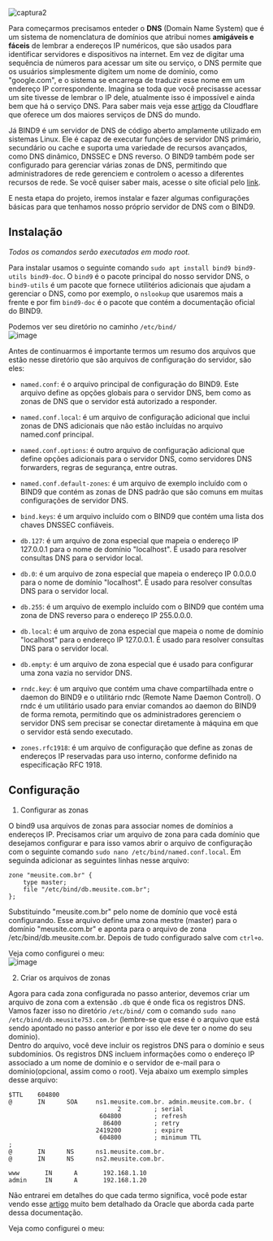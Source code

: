 ![captura2](https://user-images.githubusercontent.com/104470835/229310772-b7ef102c-b681-4706-9dc6-75572a2eafdb.jpg)


Para começarmos precisamos enteder o **DNS** (Domain Name System) que é um sistema de nomenclatura de domínios que atribui nomes **amigáveis e fáceis** de lembrar a endereços IP numéricos, que são usados para identificar servidores e dispositivos na internet. Em vez de digitar uma sequência de números para acessar um site ou serviço, o DNS permite que os usuários simplesmente digitem um nome de domínio, como "google.com", e o sistema se encarrega de traduzir esse nome em um endereço IP correspondente. Imagina se toda que você precisasse acessar um site tivesse de lembrar o IP dele, atualmente isso é impossível e ainda bem que há o serviço DNS. Para saber mais veja esse [artigo](https://www.cloudflare.com/pt-br/learning/dns/what-is-dns/) da Cloudflare que oferece um dos maiores serviços de DNS do mundo.<br>

Já BIND9 é um servidor de DNS de código aberto amplamente utilizado em sistemas Linux. Ele é capaz de executar funções de servidor DNS primário, secundário ou cache e suporta uma variedade de recursos avançados, como DNS dinâmico, DNSSEC e DNS reverso. O BIND9 também pode ser configurado para gerenciar várias zonas de DNS, permitindo que administradores de rede gerenciem e controlem o acesso a diferentes recursos de rede. Se você quiser saber mais, acesse o site oficial pelo [link](https://www.isc.org/bind/).<br>

E nesta etapa do projeto, iremos instalar e fazer algumas configurações básicas para que tenhamos nosso próprio servidor de DNS com o BIND9. <br>

## Instalação

*Todos os comandos serão executados em modo root.*<br>

Para instalar usamos o seguinte comando `sudo apt install bind9 bind9-utils bind9-doc`. O `bind9` é o pacote principal do nosso servidor DNS, o `bind9-utils` é um pacote que fornece utilitérios adicionais que ajudam a gerenciar o DNS, como por exemplo, o `nslookup` que usaremos mais a frente e por fim `bind9-doc` é o pacote que contém a documentação oficial do BIND9.<br>

Podemos ver seu diretório no caminho `/etc/bind/`<br>
![image](https://user-images.githubusercontent.com/104470835/229319975-fbf96f9d-8d92-4447-b9b0-907f0be0533f.png)

Antes de continuarmos é importante termos um resumo dos arquivos que estão nesse diretório que são arquivos de configuração do servidor, são eles:

* `named.conf`: é o arquivo principal de configuração do BIND9. Este arquivo define as opções globais para o servidor DNS, bem como as zonas de DNS que o servidor está autorizado a responder.

* `named.conf.local`: é um arquivo de configuração adicional que inclui zonas de DNS adicionais que não estão incluídas no arquivo named.conf principal.

* `named.conf.options`: é outro arquivo de configuração adicional que define opções adicionais para o servidor DNS, como servidores DNS forwarders, regras de segurança, entre outras.

* `named.conf.default-zones`: é um arquivo de exemplo incluído com o BIND9 que contém as zonas de DNS padrão que são comuns em muitas configurações de servidor DNS.

* `bind.keys`: é um arquivo incluído com o BIND9 que contém uma lista dos chaves DNSSEC confiáveis.

* `db.127`: é um arquivo de zona especial que mapeia o endereço IP 127.0.0.1 para o nome de domínio "localhost". É usado para resolver consultas DNS para o servidor local.

* `db.0`: é um arquivo de zona especial que mapeia o endereço IP 0.0.0.0 para o nome de domínio "localhost". É usado para resolver consultas DNS para o servidor local.

* `db.255`: é um arquivo de exemplo incluído com o BIND9 que contém uma zona de DNS reverso para o endereço IP 255.0.0.0.

* `db.local`: é um arquivo de zona especial que mapeia o nome de domínio "localhost" para o endereço IP 127.0.0.1. É usado para resolver consultas DNS para o servidor local.
  
* `db.empty`: é um arquivo de zona especial que é usado para configurar uma zona vazia no servidor DNS.

* `rndc.key`: é um arquivo que contém uma chave compartilhada entre o daemon do BIND9 e o utilitário rndc (Remote Name Daemon Control). O rndc é um utilitário usado para enviar comandos ao daemon do BIND9 de forma remota, permitindo que os administradores gerenciem o servidor DNS sem precisar se conectar diretamente à máquina em que o servidor está sendo executado.

* `zones.rfc1918`: é um arquivo de configuração que define as zonas de endereços IP reservadas para uso interno, conforme definido na especificação RFC 1918.

## Configuração

1. Configurar as zonas

O bind9 usa arquivos de zonas para associar nomes de domínios a endereços IP. Precisamos criar um arquivo de zona para cada domínio que desejamos configurar e para isso vamos abrir o arquivo de configuração com o seguinte comando `sudo nano /etc/bind/named.conf.local`. Em seguinda adicionar as seguintes linhas nesse arquivo:

```
zone "meusite.com.br" {
    type master;
    file "/etc/bind/db.meusite.com.br";
};
```
Substituindo "meusite.com.br" pelo nome de domínio que você está configurando. Esse arquivo define uma zona mestre (master) para o domínio "meusite.com.br" e aponta para o arquivo de zona /etc/bind/db.meusite.com.br. Depois de tudo configurado salve com `ctrl+o`.<br>

Veja como configurei o meu:<br>
![image](https://user-images.githubusercontent.com/104470835/229353721-efc61765-c31a-4e45-b96e-8b20132af2d3.png)

2. Criar os arquivos de zonas

Agora para cada zona configurada no passo anterior, devemos criar um arquivo de zona com a extensão `.db` que é onde fica os registros DNS. Vamos fazer isso no diretório `/etc/bind/` com o comando `sudo nano /etc/bind/db.meusite753.com.br` (lembre-se que esse é o arquivo que está sendo apontado no passo anterior e por isso ele deve ter o nome do seu dominio). <br>
Dentro do arquivo, você deve incluir os registros DNS para o domínio e seus subdomínios. Os registros DNS incluem informações como o endereço IP associado a um nome de domínio e o servidor de e-mail para o domínio(opcional, assim como o root). Veja abaixo um exemplo simples desse arquivo:<br>

```
$TTL    604800
@       IN      SOA     ns1.meusite.com.br. admin.meusite.com.br. (
                              2         ; serial
                         604800         ; refresh 
                          86400         ; retry 
                        2419200         ; expire 
                         604800         ; minimum TTL 
;
@       IN      NS      ns1.meusite.com.br.
@       IN      NS      ns2.meusite.com.br.

www       IN      A       192.168.1.10
admin     IN      A       192.168.1.20

```
Não entrarei em detalhes do que cada termo significa, você pode estar vendo esse [artigo](https://docs.oracle.com/pt-br/iaas/Content/DNS/Reference/formattingzonefile.htm) muito bem detalhado da Oracle que aborda cada parte dessa documentação.<br>

Veja como configurei o meu:<br>






